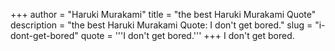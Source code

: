 +++
author = "Haruki Murakami"
title = "the best Haruki Murakami Quote"
description = "the best Haruki Murakami Quote: I don't get bored."
slug = "i-dont-get-bored"
quote = '''I don't get bored.'''
+++
I don't get bored.
